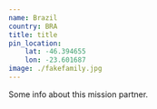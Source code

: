 ```yaml
---
name: Brazil
country: BRA
title: title
pin_location:
    lat: -46.394655
    lon: -23.601687
image: ./fakefamily.jpg
---
```

Some info about this mission partner.